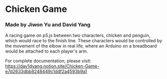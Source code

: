 # Chicken Game
### Made by Jiwon Yu and David Yang

A racing game on p5.js between two characters, chicken and penguin, which would race to the finish line. These characters would be controlled by the movement of the elbow in real life, where an Arduino on a breadboard would be attached to each player's arm. 

For complete documentation, please visit: https://dav1dyang.notion.site/Chicken-Game-e7d2633dbb8248449c1ddf2a4593b9a1
